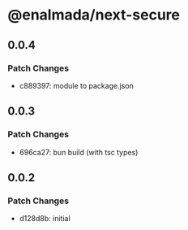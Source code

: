 # @enalmada/next-secure

## 0.0.4

### Patch Changes

- c889397: module to package.json

## 0.0.3

### Patch Changes

- 696ca27: bun build (with tsc types)

## 0.0.2

### Patch Changes

- d128d8b: initial
